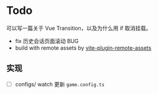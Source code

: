 # Todo

可以写一篇关于 Vue Transition，以及为什么用 if 取消挂载。

- fix 历史会话页面滚动 BUG
- build with remote assets by [vite-plugin-remote-assets](https://github.com/antfu/vite-plugin-remote-assets)

## 实现

- [ ] configs/ watch 更新 `game.config.ts`
